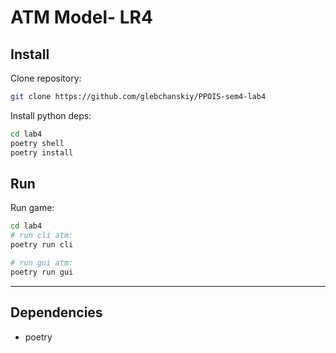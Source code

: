 # ATM Model- LR4

## Install

Clone repository:

```sh
git clone https://github.com/glebchanskiy/PPOIS-sem4-lab4
```

Install python deps:

```sh
cd lab4
poetry shell
poetry install
```

## Run

Run game:

```sh
cd lab4
# run cli atm:
poetry run cli

# run gui atm:
poetry run gui
```

---

## Dependencies

- poetry
